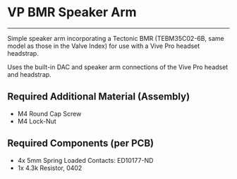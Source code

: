 # VP BMR Speaker Arm

---

Simple speaker arm incorporating a Tectonic BMR (TEBM35C02-6B, same model as those in the Valve Index) for use with a Vive Pro headset headstrap.

Uses the built-in DAC and speaker arm connections of the Vive Pro headset and headstrap. 

## Required Additional Material (Assembly)

- M4 Round Cap Screw
- M4 Lock-Nut

## Required Components (per PCB)

- 4x 5mm Spring Loaded Contacts: ED10177-ND
- 1x 4.3k Resistor, 0402